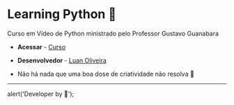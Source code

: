 # Learning Python :triangular_flag_on_post:
Curso em Vídeo de Python ministrado pelo Professor Gustavo Guanabara

* **Acessar** - [Curso](https://www.youtube.com/watch?v=nIHq1MtJaKs&list=PLHz_AreHm4dm6wYOIW20Nyg12TAjmMGT-)

* **Desenvolvedor** - [Luan Oliveira](https://github.com/LuuanOliveira)
* Não há nada que uma boa dose de criatividade não resolva 📢

---
alert('Developer by 💙');
